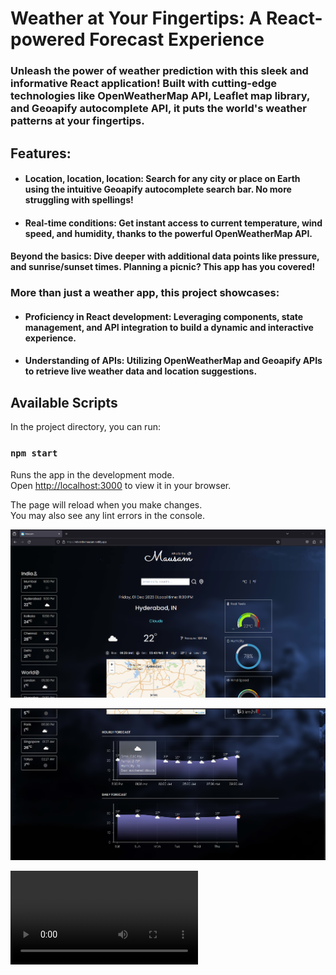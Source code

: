 # Weather at Your Fingertips: A React-powered Forecast Experience

### Unleash the power of weather prediction with this sleek and informative React application! Built with cutting-edge technologies like OpenWeatherMap API, Leaflet map library, and Geoapify autocomplete API, it puts the world's weather patterns at your fingertips.

## Features:

-   #### Location, location, location: Search for any city or place on Earth using the intuitive Geoapify autocomplete search bar. No more struggling with spellings!
-   #### Real-time conditions: Get instant access to current temperature, wind speed, and humidity, thanks to the powerful OpenWeatherMap API.

#### Beyond the basics: Dive deeper with additional data points like pressure, and sunrise/sunset times. Planning a picnic? This app has you covered!

### More than just a weather app, this project showcases:

-   #### Proficiency in React development: Leveraging components, state management, and API integration to build a dynamic and interactive experience.
-   #### Understanding of APIs: Utilizing OpenWeatherMap and Geoapify APIs to retrieve live weather data and location suggestions.

## Available Scripts

In the project directory, you can run:

### `npm start`

Runs the app in the development mode.\
Open [http://localhost:3000](http://localhost:3000) to view it in your browser.

The page will reload when you make changes.\
You may also see any lint errors in the console.

![App screenshot](<Screenshot 2023-12-01 230753.png>)

![App screenshot](<Screenshot 2023-12-01 230455.png>)

<video src="Mausam%20Demo.mp4" controls title="Title"></video>
